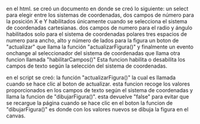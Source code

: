 en el html. se creó un documento en donde se creó lo siguiente:
un select para elegir entre los sistemas de coordenadas, dos campos de número para la posición X e Y habilitados únicamente cuando se selecciona el sistema de coordenadas cartesianas.
dos campos de numero para el radio y ángulo habilitados solo para el sistema de coordenadas polares
tres espacios de numero para ancho, alto y número de lados para la figura
un boton de "actualizar" que llama la función "actualizarFigura()"
y finalmente un evento onchange al seleccionador del sistema de coordenadas que llama otra funcion llamada "habilitarCampos()" Esta funcion habilita o desabilita los campos de texto según la selección del sistema de coordenadas.

en el script se creó:
la función "actualizarFigura()" la cual es llamada cuando se hace clic al boton de actualizar. esta funcion recoge los valores proporcionados en los campos de texto según el sistema de coordenadas y llama la funcion de "dibujarFigura()". esta devuelve "false" para evitar que se recargue la página cuando se hace clic en el boton
la funcion de "dibujarFigura()" es donde con los valores nuevos se dibuja la figura en el canvas.